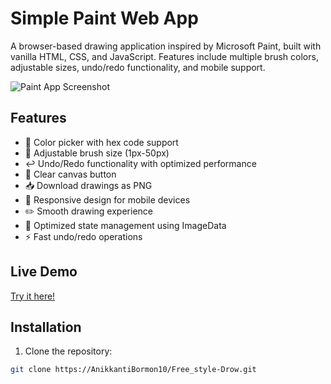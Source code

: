 # Simple Paint Web App

A browser-based drawing application inspired by Microsoft Paint, built with vanilla HTML, CSS, and JavaScript. Features include multiple brush colors, adjustable sizes, undo/redo functionality, and mobile support.

![Paint App Screenshot](screenshot.png) <!-- Add screenshot later -->

## Features

- 🎨 Color picker with hex code support
- 📏 Adjustable brush size (1px-50px)
- ↩️ Undo/Redo functionality with optimized performance
- 🧹 Clear canvas button
- 📥 Download drawings as PNG
- 📱 Responsive design for mobile devices
- ✏️ Smooth drawing experience
- 🔄 Optimized state management using ImageData
- ⚡ Fast undo/redo operations

## Live Demo

[Try it here!](https://anikkantibormon10.github.io/Free_style-Drow/) 

## Installation

1. Clone the repository:
```bash
git clone https://AnikkantiBormon10/Free_style-Drow.git
